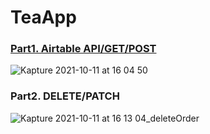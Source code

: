 # TeaApp
### [Part1. Airtable API/GET/POST](https://medium.com/彼得潘的-swift-ios-app-開發教室/麻古茶坊macu-訂飲料app-part1-airtable串接-下載-上傳-9de592c4bdfb)
![Kapture 2021-10-11 at 16 04 50](https://user-images.githubusercontent.com/48798659/137591862-95127bff-db33-4bcf-9035-e5bc1e8f76b2.gif)
### Part2. DELETE/PATCH
![Kapture 2021-10-11 at 16 13 04_deleteOrder](https://user-images.githubusercontent.com/48798659/137592013-41e401f9-4261-4354-8fe3-df4820a97d88.gif)
